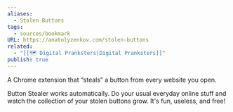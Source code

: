 ```yaml
---
aliases:
  - Stolen Buttons
tags:
  - sources/bookmark
URL: https://anatolyzenkov.com/stolen-buttons
related:
  - "[[🗺️ Digital Pranksters|Digital Pranksters]]"
publish: true
---
```


A Chrome extension that “steals” a button from every website you open.

Button Stealer works automatically. Do your usual everyday online stuff and watch the collection of your stolen buttons grow. It's fun, useless, and free!